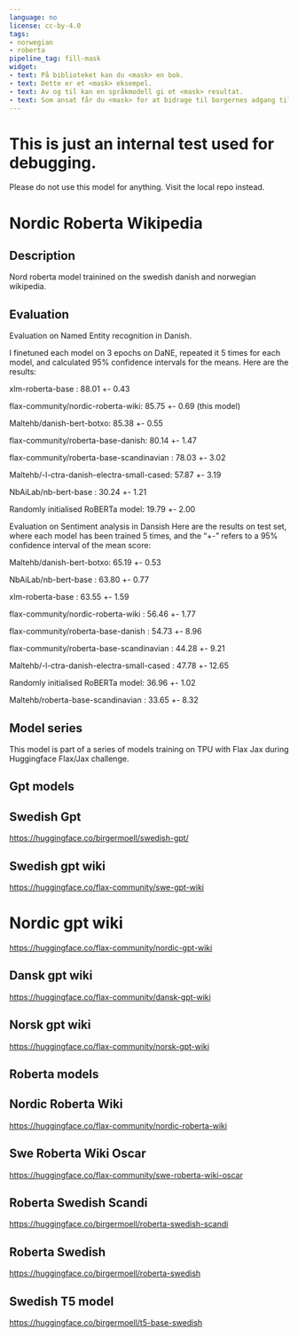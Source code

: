 ```yaml
---
language: no
license: cc-by-4.0
tags:
- norwegian
- roberta
pipeline_tag: fill-mask
widget:
- text: På biblioteket kan du <mask> en bok.
- text: Dette er et <mask> eksempel.
- text: Av og til kan en språkmodell gi et <mask> resultat. 
- text: Som ansat får du <mask> for at bidrage til borgernes adgang til dansk kulturarv, til forskning og til samfundets demokratiske udvikling.
---
```


# This is just an internal test used for debugging.

Please do not use this model for anything. Visit the local repo instead.


# Nordic Roberta Wikipedia
## Description
Nord roberta model trainined on the swedish danish and norwegian wikipedia.

## Evaluation
Evaluation on Named Entity recognition in Danish.

I finetuned each model on 3 epochs on DaNE, repeated it 5 times for each model, and calculated 95% confidence intervals for the means. Here are the results:

xlm-roberta-base : 88.01 +- 0.43

flax-community/nordic-roberta-wiki: 85.75 +- 0.69 (this model)

Maltehb/danish-bert-botxo: 85.38 +- 0.55

flax-community/roberta-base-danish:  80.14 +- 1.47

flax-community/roberta-base-scandinavian : 78.03 +- 3.02

Maltehb/-l-ctra-danish-electra-small-cased: 57.87 +- 3.19

NbAiLab/nb-bert-base : 30.24 +- 1.21

Randomly initialised RoBERTa model: 19.79 +- 2.00

Evaluation on Sentiment analysis in Dansish
Here are the results on test set, where each model has been trained 5 times, and the “+-” refers to a 95% confidence interval of the mean score:

Maltehb/danish-bert-botxo: 65.19 +- 0.53

NbAiLab/nb-bert-base : 63.80 +- 0.77

xlm-roberta-base : 63.55 +- 1.59

flax-community/nordic-roberta-wiki : 56.46 +- 1.77

flax-community/roberta-base-danish : 54.73 +- 8.96

flax-community/roberta-base-scandinavian : 44.28 +- 9.21

Maltehb/-l-ctra-danish-electra-small-cased : 47.78 +- 12.65

Randomly initialised RoBERTa model: 36.96 +- 1.02

Maltehb/roberta-base-scandinavian : 33.65 +- 8.32

## Model series
This model is part of a series of models training on TPU with Flax Jax during Huggingface Flax/Jax challenge.

## Gpt models

## Swedish Gpt
https://huggingface.co/birgermoell/swedish-gpt/

## Swedish gpt wiki
https://huggingface.co/flax-community/swe-gpt-wiki

# Nordic gpt wiki
https://huggingface.co/flax-community/nordic-gpt-wiki

## Dansk gpt wiki
https://huggingface.co/flax-community/dansk-gpt-wiki

## Norsk gpt wiki
https://huggingface.co/flax-community/norsk-gpt-wiki

## Roberta models

## Nordic Roberta Wiki
https://huggingface.co/flax-community/nordic-roberta-wiki

## Swe Roberta Wiki Oscar
https://huggingface.co/flax-community/swe-roberta-wiki-oscar

## Roberta Swedish Scandi
https://huggingface.co/birgermoell/roberta-swedish-scandi

## Roberta Swedish
https://huggingface.co/birgermoell/roberta-swedish

## Swedish T5 model
https://huggingface.co/birgermoell/t5-base-swedish


